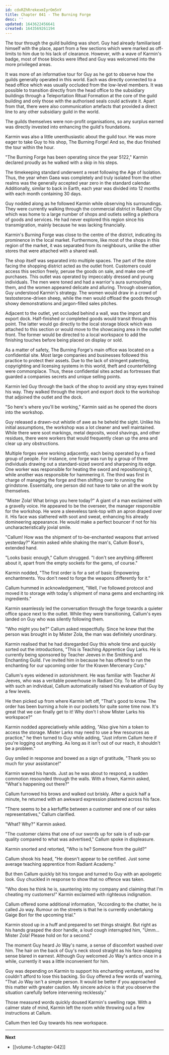```yaml
---
id: cdxRZhRrekexmIyrOm5nY
title: Chapter 041 - The Burning Forge
desc: ''
updated: 1643622456641
created: 1643569261194
---
```


The tour through the guild building was short. Guy had already familiarised himself with the place, apart from a few sections which were marked as off-limits to him due to his lack of clearance. However, with a wave of Karmin's badge, most of those blocks were lifted and Guy was welcomed into the more privileged areas.

It was more of an informative tour for Guy as he got to observe how the guilds generally operated in this world. Each was directly connected to a head office which was usually occluded from the low-level members. It was possible to transition directly from the head office to the subsidiary buildings through a Teleportation Ritual Formation at the core of the guild building and only those with the authorised seals could activate it. Apart from that, there were also communication artefacts that provided a direct line to any other subsidiary guild in the world.

The guilds themselves were non-profit organisations, so any surplus earned was directly invested into enhancing the guild's foundations.

Karmin was also a little unenthusiastic about the guild tour. He was more eager to take Guy to his shop, The Burning Forge! And so, the duo finished the tour within the hour.

"The Burning Forge has been operating since the year 5122," Karmin declared proudly as he walked with a skip in his steps.

The timekeeping standard underwent a reset following the Age of Isolation. Thus, the year when Gaea was completely and truly isolated from the other realms was the generally accepted year zero in the standard calendar. Additionally, similar to back in Earth, each year was divided into 12 months with each month containing 30 days.

Guy nodded along as he followed Karmin while observing his surroundings. They were currently walking through the commercial district in Radiant City which was home to a large number of shops and outlets selling a plethora of goods and services. He had never explored this region since his transmigration, mainly because he was lacking financially.

Karmin's Burning Forge was close to the centre of the district, indicating its prominence in the local market. Furthermore, like most of the shops in this region of the market, it was separated from its neighbours, unlike the other stores that were attached with a shared wall.

The shop itself was separated into multiple spaces. The part of the store facing the shopping district acted as the outlet front. Customers could access this section freely, peruse the goods on sale, and make one-off purchases. This outlet was operated by impeccably dressed and young individuals. The men were toned and had a warrior's aura surrounding them, and the women appeared delicate and alluring. Through observation, Guy understood Karmin's strategy. The women would draw in a crowd of testosterone-driven sheep, while the men would offload the goods through showy demonstrations and jargon-filled sales pitches. 

Adjacent to the outlet, yet occluded behind a wall, was the import and export dock. Half-finished or completed goods would transit through this point. The latter would go directly to the local storage block which was attached to this section or would move to the showcasing area in the outlet front. The former would be directed to a local workspace to add the finishing touches before being placed on display or sold.

As a matter of safety, The Burning Forge's main office was located on a confidential site. Most large companies and businesses followed this practice to protect their assets. Due to the lack of stringent patenting, copyrighting and licensing systems in this world, theft and counterfeiting were commonplace. Thus, these confidential sites acted as fortresses that guarded a companies secrets and unique selling points.

Karmin led Guy through the back of the shop to avoid any stray eyes trained his way. They walked through the import and export dock to the workshop that adjoined the outlet and the dock.

"So here's where you'll be working," Karmin said as he opened the doors into the workshop.

Guy released a drawn-out whistle of awe as he beheld the sight. Unlike his initial assumptions, the workshop was a lot cleaner and well maintained. While there were soot markings, metal deposits, wood shavings, and other residues, there were workers that would frequently clean up the area and clear up any obstructions.

Multiple forges were working adjacently, each being operated by a fixed group of people. For instance, one forge was run by a group of three individuals drawing out a standard-sized sword and sharpening its edge. One worker was responsible for heating the sword and repositioning it, while another was responsible for hammering it. The third was first in charge of managing the forge and then shifting over to running the grindstone. Essentially, one person did not have to take on all the work by themselves.

"Mister Zola! What brings you here today?" A giant of a man exclaimed with a gravelly voice. He appeared to be the overseer, the manager responsible for the workshop. He wore a sleeveless tank-top with an apron draped over it. His face was slathered with soot and sweat, enhancing his already domineering appearance. He would make a perfect bouncer if not for his uncharacteristically jovial smile.

"Callum! How was the shipment of to-be-enchanted weapons that arrived yesterday?" Karmin asked while shaking the man's, Callum Bose's, extended hand.

"Looks basic enough," Callum shrugged. "I don't see anything different about it, apart from the empty sockets for the gems, of course."

Karmin nodded, "The first order is for a set of basic Empowering enchantments. You don't need to forge the weapons differently for it."

Callum hummed in acknowledgement, "Well, I've followed protocol and moved it to storage with today's shipment of mana gems and enchanting ink ingredients."

Karmin seamlessly led the conversation through the forge towards a quieter office space next to the outlet. While they were transitioning, Callum's eyes landed on Guy who was silently following them.

"Who might you be?" Callum asked respectfully. Since he knew that the person was brought in by Mister Zola, the man was definitely unordinary.

Karmin realised that he had disregarded Guy this whole time and quickly sorted out the introductions, "This is Teaching Apprentice Guy Larks. He is currently being sponsored by Teacher Jeeves in the Smithing and Enchanting Guild. I've invited him in because he has offered to run the enchanting for our upcoming order for the Kraven Mercenary Corp."

Callum's eyes widened in astonishment. He was familiar with Teacher Al Jeeves, who was a veritable powerhouse in Radiant City. To be affiliated with such an individual, Callum automatically raised his evaluation of Guy by a few levels.

He then picked up from where Karmin left off, "That's good to know. The order has been burning a hole in our pockets for quite some time now. It's great that we can finally get to it! Why don't I show Mister Larks his workspace?"

Karmin nodded appreciatively while adding, "Also give him a token to access the storage. Mister Larks may need to use a few resources as practice," he then turned to Guy while adding, "Just inform Callum here if you're logging out anything. As long as it isn't out of our reach, it shouldn't be a problem."

Guy smiled in response and bowed as a sign of gratitude, "Thank you so much for your assistance!"

Karmin waved his hands. Just as he was about to respond, a sudden commotion resounded through the walls. With a frown, Karmin asked, "What's happening out there?"

Callum furrowed his brows and walked out briskly. After a quick half a minute, he returned with an awkward expression plastered across his face.

"There seems to be a kerfuffle between a customer and one of our sales representatives," Callum clarified.

"What? Why?" Karmin asked.

"The customer claims that one of our swords up for sale is of sub-par quality compared to what was advertised," Callum spoke in displeasure.

Karmin snorted and retorted, "Who is he? Someone from the guild?"

Callum shook his head, "He doesn't appear to be certified. Just some average teaching apprentice from Radiant Academy."

But then Callum quickly bit his tongue and turned to Guy with an apologetic look. Guy chuckled in response to show that no offence was taken.

"Who does he think he is, sauntering into my company and claiming that I'm cheating my customers!" Karmin exclaimed with righteous indignation.

Callum offered some additional information, "According to the chatter, he is called Jo way. Rumour on the streets is that he is currently undertaking Gaige Bori for the upcoming trial."

Karmin stood up in a huff and prepared to set things straight. But right as his hands grasped the door handle, a loud cough interrupted him, "Umm... Mister Zola! Please hold on for a second."

The moment Guy heard Jo Way's name, a sense of discomfort washed over him. The hair on the back of Guy's neck stood straight as his face-slapping sense blared in earnest. Although Guy welcomed Jo Way's antics once in a while, currently it was a little inconvenient for him.

Guy was depending on Karmin to support his enchanting ventures, and he couldn't afford to lose this backing. So Guy offered a few words of warning, "That Jo Way isn't a simple person. It would be better if you approached this matter with greater caution. My sincere advice is that you observe the situation carefully before intervening recklessly."

Those measured words quickly doused Karmin's swelling rage. With a calmer state of mind, Karmin left the room while throwing out a few instructions at Callum.

Callum then led Guy towards his new workspace.

____

**Next**
* [[volume-1.chapter-042]]